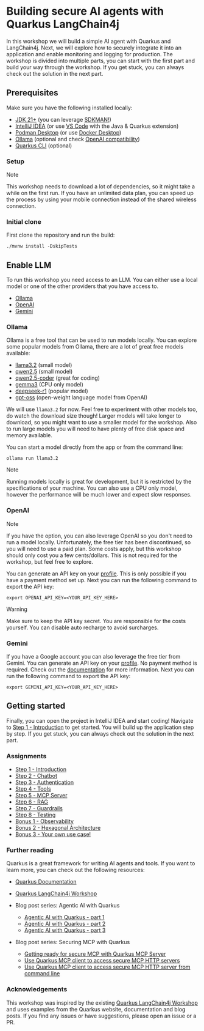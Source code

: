 # Building secure AI agents with Quarkus LangChain4j

In this workshop we will build a simple AI agent with Quarkus and LangChain4j.
Next, we will explore how to securely integrate it into an application and enable monitoring and logging for production.
The workshop is divided into multiple parts, you can start with the first part and build your way through the workshop.
If you get stuck, you can always check out the solution in the next part.

## Prerequisites

Make sure you have the following installed locally:

- [JDK 21+](https://adoptium.net/) (you can leverage [SDKMAN!](https://sdkman.io))
- [IntelliJ IDEA](https://www.jetbrains.com/idea/) (or use [VS Code](https://code.visualstudio.com/) with the Java &
  Quarkus extension)
- [Podman Desktop](https://podman-desktop.io) (or use [Docker Desktop](https://www.docker.com/products/docker-desktop/))
- [Ollama](https://ollama.com) (optional and check [OpenAI compatibility](https://ollama.com/blog/openai-compatibility))
- [Quarkus CLI](https://quarkus.io/guides/cli-tooling) (optional)

### Setup

> [!NOTE]
> This workshop needs to download a lot of dependencies, so it might take a while on the first run. If you have an
> unlimited data plan, you can speed up the process by using your mobile connection instead of the shared wireless
> connection.

### Initial clone

First clone the repository and run the build:

```shell
./mvnw install -DskipTests
```

## Enable LLM

To run this workshop you need access to an LLM.
You can either use a local model or one of the other providers that you have access to.

- [Ollama](#ollama)
- [OpenAI](#openai)
- [Gemini](#gemini)

### Ollama

Ollama is a free tool that can be used to run models locally.
You can explore some popular models from Ollama, there are a lot of great free models available:

- [llama3.2](https://ollama.com/library/llama3.2) (small model)
- [qwen2.5](https://ollama.com/library/qwen2.5) (small model)
- [qwen2.5-coder](https://ollama.com/library/qwen2.5-coder) (great for coding)
- [gemma3](https://ollama.com/library/gemma3) (CPU only model)
- [deepseek-r1](https://ollama.com/library/deepseek-r1) (popular model)
- [gpt-oss](https://ollama.com/library/gpt-oss) (open-weight language model from OpenAI)

We will use `llama3.2` for now.
Feel free to experiment with other models too, do watch the download size though!
Larger models will take longer to download, so you might want to use a smaller model for the workshop.
Also to run large models you will need to have plenty of free disk space and memory available.

You can start a model directly from the app or from the command line:

```shell
ollama run llama3.2
```

> [!NOTE]
> Running models locally is great for development, but it is restricted by the specifications of your machine.
> You can also use a CPU only model, however the performance will be much lower and expect slow responses.

### OpenAI

> [!NOTE]
> If you have the option, you can also leverage OpenAI so you don't need to run a model locally.
> Unfortunately, the free tier has been discontinued, so you will need to use a paid plan.
> Some costs apply, but this workshop should only cost you a few cents/dollars.
> This is not required for the workshop, but feel free to explore.

You can generate an API key on your [profile](https://platform.openai.com/api-keys).
This is only possible if you have a payment method set up.
Next you can run the following command to export the API key:

```shell
export OPENAI_API_KEY=<YOUR_API_KEY_HERE>
``` 

> [!WARNING]
> Make sure to keep the API key secret.
> You are responsible for the costs yourself.
> You can disable auto recharge to avoid surcharges.

### Gemini

If you have a Google account you can also leverage the free tier from Gemini.
You can generate an API key on your [profile](https://aistudio.google.com/app/apikey).
No payment method is required.
Check out the [documentation](https://ai.google.dev/gemini-api/docs/api-key) for more information.
Next you can run the following command to export the API key:

```shell
export GEMINI_API_KEY=<YOUR_API_KEY_HERE>
```

## Getting started

Finally, you can open the project in IntelliJ IDEA and start coding!
Navigate to [Step 1 - Introduction](./step-01-introduction/README.md) to get started.
You will build up the application step by step.
If you get stuck, you can always check out the solution in the next part.

### Assignments

- [Step 1 - Introduction](./step-01-introduction/README.md)
- [Step 2 - Chatbot](./step-02-chatbot/README.md)
- [Step 3 - Authentication](./step-03-authentication/README.md)
- [Step 4 - Tools](./step-04-tools/README.md)
- [Step 5 - MCP Server](./step-05-mcp-server/README.md)
- [Step 6 - RAG](./step-06-guardrails/README.md)
- [Step 7 - Guardrails](./step-07-rag/README.md)
- [Step 8 - Testing](./step-08-testing/README.md)
- [Bonus 1 - Observability](step-bonus-01-observability/README.md)
- [Bonus 2 - Hexagonal Architecture](step-bonus-02-hexagonal-architecture/README.md)
- [Bonus 3 - Your own use case!](step-bonus-03-use-case/README.md)

### Further reading

Quarkus is a great framework for writing AI agents and tools.
If you want to learn more, you can check out the following resources:

- [Quarkus Documentation](https://quarkus.io/guides)
- [Quarkus LangChain4j Workshop](https://quarkus.io/quarkus-workshop-langchain4j/)

- Blog post series: Agentic AI with Quarkus
    - [Agentic AI with Quarkus - part 1](https://quarkus.io/blog/agentic-ai-with-quarkus/)
    - [Agentic AI with Quarkus - part 2](https://quarkus.io/blog/agentic-ai-with-quarkus-p2/)
    - [Agentic AI with Quarkus - part 3](https://quarkus.io/blog/agentic-ai-with-quarkus-p3/)

- Blog post series: Securing MCP with Quarkus
    - [Getting ready for secure MCP with Quarkus MCP Server](https://quarkus.io/blog/secure-mcp-sse-server/)
    - [Use Quarkus MCP client to access secure MCP HTTP servers](https://quarkus.io/blog/secure-mcp-client/)
    - [Use Quarkus MCP client to access secure MCP HTTP server from command line](https://quarkus.io/blog/secure-mcp-oidc-client/)

### Acknowledgements

This workshop was inspired by the
existing [Quarkus LangChain4j Workshop](https://quarkus.io/quarkus-workshop-langchain4j/) and uses examples from the
Quarkus website, documentation and blog posts. If you find any issues or have suggestions, please open an issue or a PR.
